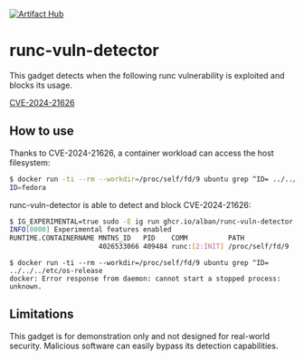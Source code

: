 [![Artifact Hub](https://img.shields.io/endpoint?url=https://artifacthub.io/badge/repository/runc-vuln-detector)](https://artifacthub.io/packages/search?repo=runc-vuln-detector)

# runc-vuln-detector

This gadget detects when the following runc vulnerability is exploited and blocks its usage.

[CVE-2024-21626](https://github.com/opencontainers/runc/security/advisories/GHSA-xr7r-f8xq-vfvv)

## How to use

Thanks to CVE-2024-21626, a container workload can access the host filesystem:

```bash
$ docker run -ti --rm --workdir=/proc/self/fd/9 ubuntu grep ^ID= ../../../etc/os-release
ID=fedora
```

runc-vuln-detector is able to detect and block CVE-2024-21626:

```bash
$ IG_EXPERIMENTAL=true sudo -E ig run ghcr.io/alban/runc-vuln-detector:latest
INFO[0000] Experimental features enabled
RUNTIME.CONTAINERNAME MNTNS_ID   PID    COMM          PATH
                      4026533066 409484 runc:[2:INIT] /proc/self/fd/9

```

```
$ docker run -ti --rm --workdir=/proc/self/fd/9 ubuntu grep ^ID= ../../../etc/os-release
docker: Error response from daemon: cannot start a stopped process: unknown.
```

## Limitations

This gadget is for demonstration only and not designed for real-world security.
Malicious software can easily bypass its detection capabilities.
